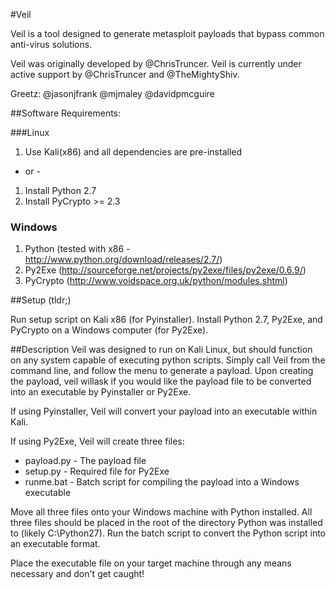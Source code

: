 #Veil

Veil is a tool designed to generate metasploit payloads that bypass common anti-virus solutions.

Veil was originally developed by @ChrisTruncer.  Veil is currently under active support by @ChrisTruncer and @TheMightyShiv. 

Greetz: 
@jasonjfrank
@mjmaley
@davidpmcguire

##Software Requirements:

###Linux
1.  Use Kali(x86) and all dependencies are pre-installed

- or - 

1.  Install Python 2.7
2.  Install PyCrypto >= 2.3

### Windows
1.  Python (tested with x86 - http://www.python.org/download/releases/2.7/)
2.  Py2Exe (http://sourceforge.net/projects/py2exe/files/py2exe/0.6.9/)
3.  PyCrypto (http://www.voidspace.org.uk/python/modules.shtml)


##Setup (tldr;)

Run setup script on Kali x86 (for Pyinstaller).
Install Python 2.7, Py2Exe, and PyCrypto on a Windows computer (for Py2Exe).  

##Description
Veil was designed to run on Kali Linux, but should function on any system capable of executing python scripts.  Simply call Veil from the command line, and follow the menu to generate a payload.  Upon creating the payload, veil willask if you would like the payload file to be converted into an executable by Pyinstaller or Py2Exe.

If using Pyinstaller, Veil will convert your payload into an executable within Kali.

If using Py2Exe, Veil will create three files:

* payload.py - The payload file
* setup.py - Required file for Py2Exe
* runme.bat - Batch script for compiling the payload into a Windows executable

Move all three files onto your Windows machine with Python installed.  All three files should be placed in the root of the directory Python was installed to (likely C:\Python27).  Run the batch script to convert the Python script into an executable format.  

Place the executable file on your target machine through any means necessary and don't get caught!
